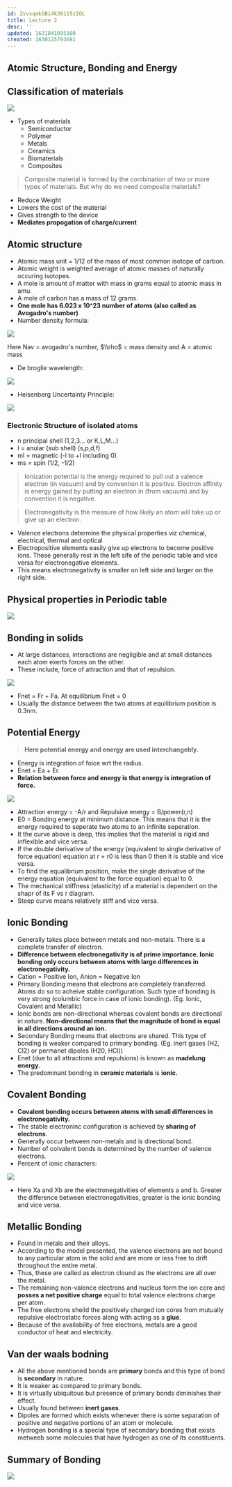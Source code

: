 ```yaml
---
id: ZvvxqmkOBi4k36115zIOL
title: Lecture 2
desc: ''
updated: 1631841095380
created: 1630125793681
---
```



## Atomic Structure, Bonding and Energy

## Classification of materials

![](/assets/images/2021-08-28-10-22-07.png)

- Types of materials
  - Semiconductor
  - Polymer
  - Metals
  - Ceramics
  - Biomaterials
  - Composites

> Composite material is formed by the combination of two or more types of materials. But why do we need composite materials?

- Reduce Weight
- Lowers the cost of the material
- Gives strength to the device
- **Mediates propogation of charge/current**

## Atomic structure

- Atomic mass unit = 1/12 of the mass of most common isotope of carbon.
- Atomic weight is weighted average of atomic masses of naturally occuring isotopes.
- A mole is amount of matter with mass in grams equal to atomic mass in amu.
- A mole of carbon has a mass of 12 grams.
- **One mole has 6.023 x 10^23 number of atoms (also called as Avogadro's number)**
- Number density formula: 

![](/assets/images/2021-08-28-15-14-09.png)

Here Nav = avogadro's number, $\\rho$ = mass density and A = atomic mass

- De broglie wavelength: 

![](/assets/images/2021-08-28-15-58-00.png)

- Heisenberg Uncertainty Principle: 

![](/assets/images/2021-08-28-15-58-34.png)

### Electronic Structure of isolated atoms

- n  principal shell (1,2,3... or K,L,M...)
- l = anular (sub shell) (s,p,d,f)
- ml = magnetic (-l to +l including 0)
- ms = spin (1/2, -1/2)

> Ionization potential is the energy required to pull out a valence electron (in vacuum) and by convention it is positive. Electron affinity is energy gained by putting an electron in (from vacuum) and by convention it is negative.

> Electronegativity is the measure of how likely an atom will take up or give up an electron.

- Valence electrons determine the physical properties viz chemical, electrical, thermal and optical
- Electropositive elements easily give up electrons to become positive ions. These generally rest in the left sife of the periodic table and vice versa for electronegative elements.
- This means electronegativity is smaller on left side and larger on the right side.

## Physical properties in Periodic table

![](/assets/images/2021-08-28-16-08-27.png)

## Bonding in solids

- At large distances, interactions are negligible and at small distances each atom exerts forces on the other.
- These include, force of attraction and that of repulsion.

![](/assets/images/2021-08-28-16-12-56.png)

- Fnet = Fr + Fa. At equilibrium Fnet = 0
- Usually the distance between the two atoms at equilibrium position is 0.3nm.

## Potential Energy

> **Here potential energy and energy are used interchangebly.**

- Energy is integration of foice wrt the radius.
- Enet = Ea + Er.
- **Relation between force and energy is that energy is integration of force.**

![](/assets/images/2021-08-28-16-17-07.png)

- Attraction energy = -A/r and Repulsive energy = B/power(r,n)
- E0 = Bonding energy at minimum distance. This means that it is the energy required to seperate two atoms to an infinite seperation.
- It the curve above is deep, this implies that the material is rigid and inflexible and vice versa.
- If the double derivative of the energy (equivalent to single derivative of force equation) equation at r = r0 is less than 0 then it is stable and vice versa.
- To find the equalibrium position, make the single derivative of the energy equation (equivalent to the force equation) equal to 0.
- The mechanical stiffness (elasticity) of a material is dependent on the shapr of its F vs r diagram.
- Steep curve means relatively stiff and vice versa.

## Ionic Bonding

- Generally takes place between metals and non-metals. There is a complete transfer of electron.
- **Difference between electronegativity is of prime importance. Ionic bonding only occurs between atoms with large differences in electronegativity.**
- Cation = Positive Ion, Anion = Negative Ion
- Primary Bonding means that electrons are completely transferred. Atoms do so to acheive stable configuration. Such type of bonding is very strong (columbic force in case of ionic bonding). (Eg. Ionic, Covalent and Metallic)
- Ionic bonds are non-directional whereas covalent bonds are directional in nature. **Non-directional means that the magnitude of bond is equal in all directions around an ion.**
- Secondary Bonding means that electrons are shared. This type of bonding is weaker compared to primary bonding. (Eg. inert gases (H2, Cl2) or permanet dipoles (H20, HCl))
- Enet (due to all attractions and repulsions) is known as **madelung energy**.
- The predominant bonding in **ceramic materials** is **ionic.**

## Covalent Bonding

- **Covalent bonding occurs between atoms with small differences in electronegativity.**
- The stable electroninc configuration is achieved by **sharing of electrons**.
- Generally occur between non-metals and is directional bond.
- Number of colvalent bonds is determined by the number of valence electrons.
- Percent of ionic characters:

![](/assets/images/2021-08-28-16-46-57.png)

- Here Xa and Xb are the electronegativities of elements a and b. Greater the difference between electronegativities, greater is the ionic bonding and vice versa.

## Metallic Bonding

- Found in metals and their alloys.
- According to the model presented, the valence electrons are not bound to any particular atom in the solid and are more or less free to drift throughout the entire metal.
- Thus, these are called as electron clound as the electrons are all over the metal.
- The remaining non-valence electrons and nucleus form the ion core and **posses a net positive charge** equal to total valence electrons charge per atom.
- The free electrons sheild the positively charged ion cores from mutually repulsive electrostatic forces along with acting as a **glue**.
- Because of the availability of free electrons, metals are a good conductor of heat and electricity.

## Van der waals bodning

- All the above mentioned bonds are **primary** bonds and this type of bond is **secondary** in nature.
- It is weaker as compared to primary bonds.
- It is virtually ubiquitous but presence of primary bonds diminishes their effect.
- Usually found between **inert gases**.
- Dipoles are formed which exists whenever there is some separation of positive and negative portions of an atom or molecule.
- Hydrogen bonding is a special type of secondary bonding that exists metweeb some molecules that have hydrogen as one of its constituents.

## Summary of Bonding

![](/assets/images/2021-08-28-16-50-27.png)

